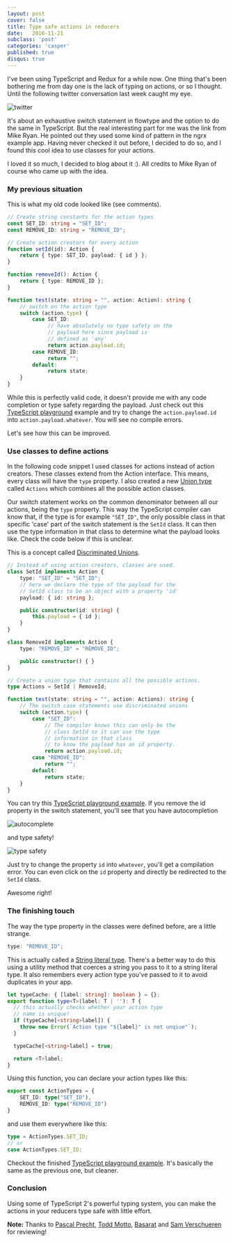 ```yaml
---
layout: post
cover: false
title: Type safe actions in reducers
date:   2016-11-21
subclass: 'post'
categories: 'casper'
published: true
disqus: true
---
```

I've been using TypeScript and Redux for a while now. One thing that's been bothering me from day one is the lack of typing on actions, or so I thought. Until the following twitter conversation last week caught my eye.

![twitter](https://www.dropbox.com/s/28omnkkkn1o2rm1/Screenshot%202016-11-16%2016.45.43.png?raw=1)

It's about an exhaustive switch statement in flowtype and the option to do the same in TypeScript. But the real interesting part for me was the link from Mike Ryan. He pointed out they used some kind of pattern in the ngrx example app. Having never checked it out before, I decided to do so, and I found this cool idea to use classes for your actions.

I loved it so much, I decided to blog about it :). All credits to Mike Ryan of course who came up with the idea.

### My previous situation
This is what my old code looked like (see comments).

```typescript
// Create string constants for the action types
const SET_ID: string = "SET_ID";
const REMOVE_ID: string = "REMOVE_ID";

// Create action creators for every action
function setId(id): Action {
	return { type: SET_ID, payload: { id } };
}

function removeId(): Action {
	return { type: REMOVE_ID };
}

function test(state: string = "", action: Action): string {
    // switch on the action type
	switch (action.type) {
		case SET_ID:
		     // have absolutely no type safety on the
		     // payload here since payload is
		     // defined as 'any'
		     return action.payload.id;
		case REMOVE_ID:
	         return "";
		default:
		     return state;
	}
}

```
While this is perfectly valid code, it doesn't provide me with any code completion or type safety regarding the payload.
Just check out this <a href="http://bit.ly/2fVxE7C" target="_blank">TypeScript playground</a> example and try to change the `action.payload.id` into `action.payload.whatever`. You will see no compile errors.

Let's see how this can be improved.

### Use classes to define actions
In the following code snippet I used classes for actions instead of action creators. These classes extend from the Action interface. This means, every class will have the `type` property.
I also created a new <a href="https://www.typescriptlang.org/docs/handbook/advanced-types.html#union-types" target="blank">Union type</a> called `Actions` which combines all the possible action classes.

Our switch statement works on the common denominator between all our actions, being the `type` property. This way the TypeScript compiler can
know that, if the type is for example `"SET_ID"`, the only possible class in that specific 'case' part of the switch statement is the `SetId` class. It can then use the type information in that class to determine what the payload looks like. Check the code below if this is unclear.

This is a concept called <a href="https://www.typescriptlang.org/docs/handbook/advanced-types.html#discriminated-unions" target="_blank">Discriminated Unions</a>.

```typescript
// Instead of using action creators, classes are used.
class SetId implements Action {
	type: "SET_ID" = "SET_ID";
	// here we declare the type of the payload for the
	// SetId class to be an object with a property 'id'
	payload: { id: string };

	public constructor(id: string) {
		this.payload = { id };
	}
}

class RemoveId implements Action {
	type: "REMOVE_ID" = "REMOVE_ID";

	public constructor() { }
}

// Create a union type that contains all the possible actions.
type Actions = SetId | RemoveId;

function test(state: string = "", action: Actions): string {
    // The switch case statements use discriminated unions
	switch (action.type) {
		case "SET_ID":
		    // The compiler knows this can only be the
		    // class SetId so it can use the type
		    // information in that class
		    // to know the payload has an id property.
			return action.payload.id;
		case "REMOVE_ID":
			return "";
		default:
			return state;
	}
}

```

You can try this <a href="http://bit.ly/2fXYiPB" target="_blank">TypeScript playground example</a>. If you remove the id property in the switch statement, you'll see that you have autocompletion

![autocomplete](https://www.dropbox.com/s/1s4zyh01xbp8g2a/Screenshot%202016-11-16%2020.31.03.png?raw=1)

and type safety!

![type safety](https://www.dropbox.com/s/6wtt9oupqr8290z/Screenshot%202016-11-16%2020.45.46.png?raw=1)


Just try to change the property `id` into `whatever`, you'll get a compilation error. You can even click on the `id` property and directly be redirected to the `SetId` class.

Awesome right!

### The finishing touch
The way the type property in the classes were defined before, are a little strange.

```typescript
type: "REMOVE_ID";
```
This is actually called a <a href="https://www.typescriptlang.org/docs/handbook/advanced-types.html#string-literal-types" target="_blank">String literal type</a>.
There's a better way to do this using a utility method that coerces a string you pass to it to a string literal type. It also remembers every action type you've passed to it to avoid duplicates in your app.

```typescript
let typeCache: { [label: string]: boolean } = {};
export function type<T>(label: T | ''): T {
  // this actually checks whether your action type
  // name is unique!
  if (typeCache[<string>label]) {
    throw new Error(`Action type "${label}" is not unqiue"`);
  }

  typeCache[<string>label] = true;

  return <T>label;
}
```

Using this function, you can declare your action types like this:

```typescript
export const ActionTypes = {
	SET_ID: type("SET_ID"),
	REMOVE_ID: type("REMOVE_ID")
}
```

and use them everywhere like this:

```typescript
type = ActionTypes.SET_ID;
// or
case ActionTypes.SET_ID:
```

Checkout the finished <a href="http://bit.ly/2m7nG7S" target="blank">TypeScript playground example</a>. It's basically the same as the previous one, but cleaner.

### Conclusion
Using some of TypeScript 2's powerful typing system, you can make the actions in your reducers type safe with little effort.

**Note:** Thanks to <a href="https://twitter.com/PascalPrecht" target="_blank">Pascal Precht</a>, <a href="https://twitter.com/toddmotto" target="_blank">Todd Motto</a>, <a href="https://twitter.com/basarat" target="_blank">Basarat</a> and <a href="https://twitter.com/SamVerschueren" target="_blank">Sam Verschueren</a> for reviewing!

